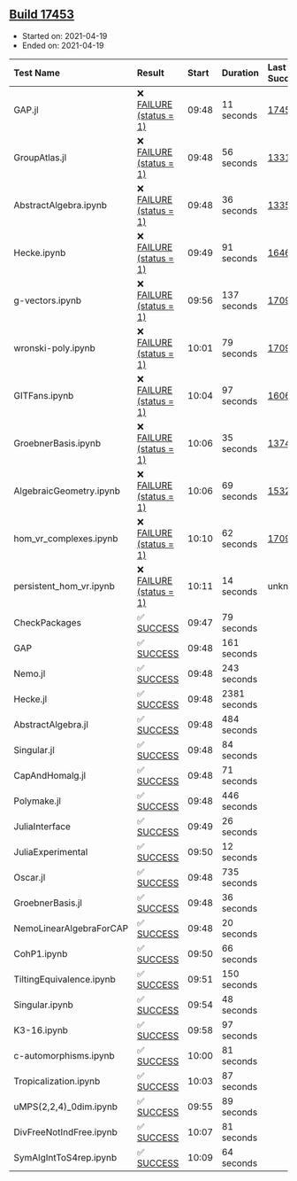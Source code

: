 ## [Build 17453](https://oscarci.mathematik.uni-kl.de/job/oscar/17453/)

* Started on: 2021-04-19
* Ended on: 2021-04-19

| Test Name    | Result | Start | Duration | Last Success | First Failure |
|:-------------|:-------|:------|:---------|:-------------|:--------------|
| GAP.jl | ❌ [FAILURE (status = 1)](https://oscarci.mathematik.uni-kl.de/job/oscar/17453/artifact/logs/build-17453/GAP.jl.log) | 09:48 | 11 seconds | [17452](https://oscarci.mathematik.uni-kl.de/job/oscar/17452/) | [17453](https://oscarci.mathematik.uni-kl.de/job/oscar/17453/) |
| GroupAtlas.jl | ❌ [FAILURE (status = 1)](https://oscarci.mathematik.uni-kl.de/job/oscar/17453/artifact/logs/build-17453/GroupAtlas.jl.log) | 09:48 | 56 seconds | [13311](https://oscarci.mathematik.uni-kl.de/job/oscar/13311/) | [13312](https://oscarci.mathematik.uni-kl.de/job/oscar/13312/) |
| AbstractAlgebra.ipynb | ❌ [FAILURE (status = 1)](https://oscarci.mathematik.uni-kl.de/job/oscar/17453/artifact/logs/build-17453/AbstractAlgebra.ipynb.log) | 09:48 | 36 seconds | [13355](https://oscarci.mathematik.uni-kl.de/job/oscar/13355/) | [13356](https://oscarci.mathematik.uni-kl.de/job/oscar/13356/) |
| Hecke.ipynb | ❌ [FAILURE (status = 1)](https://oscarci.mathematik.uni-kl.de/job/oscar/17453/artifact/logs/build-17453/Hecke.ipynb.log) | 09:49 | 91 seconds | [16463](https://oscarci.mathematik.uni-kl.de/job/oscar/16463/) | [16464](https://oscarci.mathematik.uni-kl.de/job/oscar/16464/) |
| g-vectors.ipynb | ❌ [FAILURE (status = 1)](https://oscarci.mathematik.uni-kl.de/job/oscar/17453/artifact/logs/build-17453/g-vectors.ipynb.log) | 09:56 | 137 seconds | [17099](https://oscarci.mathematik.uni-kl.de/job/oscar/17099/) | [17100](https://oscarci.mathematik.uni-kl.de/job/oscar/17100/) |
| wronski-poly.ipynb | ❌ [FAILURE (status = 1)](https://oscarci.mathematik.uni-kl.de/job/oscar/17453/artifact/logs/build-17453/wronski-poly.ipynb.log) | 10:01 | 79 seconds | [17098](https://oscarci.mathematik.uni-kl.de/job/oscar/17098/) | [17099](https://oscarci.mathematik.uni-kl.de/job/oscar/17099/) |
| GITFans.ipynb | ❌ [FAILURE (status = 1)](https://oscarci.mathematik.uni-kl.de/job/oscar/17453/artifact/logs/build-17453/GITFans.ipynb.log) | 10:04 | 97 seconds | [16068](https://oscarci.mathematik.uni-kl.de/job/oscar/16068/) | [16069](https://oscarci.mathematik.uni-kl.de/job/oscar/16069/) |
| GroebnerBasis.ipynb | ❌ [FAILURE (status = 1)](https://oscarci.mathematik.uni-kl.de/job/oscar/17453/artifact/logs/build-17453/GroebnerBasis.ipynb.log) | 10:06 | 35 seconds | [13748](https://oscarci.mathematik.uni-kl.de/job/oscar/13748/) | [13749](https://oscarci.mathematik.uni-kl.de/job/oscar/13749/) |
| AlgebraicGeometry.ipynb | ❌ [FAILURE (status = 1)](https://oscarci.mathematik.uni-kl.de/job/oscar/17453/artifact/logs/build-17453/AlgebraicGeometry.ipynb.log) | 10:06 | 69 seconds | [15322](https://oscarci.mathematik.uni-kl.de/job/oscar/15322/) | [15323](https://oscarci.mathematik.uni-kl.de/job/oscar/15323/) |
| hom_vr_complexes.ipynb | ❌ [FAILURE (status = 1)](https://oscarci.mathematik.uni-kl.de/job/oscar/17453/artifact/logs/build-17453/hom_vr_complexes.ipynb.log) | 10:10 | 62 seconds | [17099](https://oscarci.mathematik.uni-kl.de/job/oscar/17099/) | [17100](https://oscarci.mathematik.uni-kl.de/job/oscar/17100/) |
| persistent_hom_vr.ipynb | ❌ [FAILURE (status = 1)](https://oscarci.mathematik.uni-kl.de/job/oscar/17453/artifact/logs/build-17453/persistent_hom_vr.ipynb.log) | 10:11 | 14 seconds | unknown | unknown |
| CheckPackages | ✅ [SUCCESS](https://oscarci.mathematik.uni-kl.de/job/oscar/17453/artifact/logs/build-17453/CheckPackages.log) | 09:47 | 79 seconds |  |  |
| GAP | ✅ [SUCCESS](https://oscarci.mathematik.uni-kl.de/job/oscar/17453/artifact/logs/build-17453/GAP.log) | 09:48 | 161 seconds |  |  |
| Nemo.jl | ✅ [SUCCESS](https://oscarci.mathematik.uni-kl.de/job/oscar/17453/artifact/logs/build-17453/Nemo.jl.log) | 09:48 | 243 seconds |  |  |
| Hecke.jl | ✅ [SUCCESS](https://oscarci.mathematik.uni-kl.de/job/oscar/17453/artifact/logs/build-17453/Hecke.jl.log) | 09:48 | 2381 seconds |  |  |
| AbstractAlgebra.jl | ✅ [SUCCESS](https://oscarci.mathematik.uni-kl.de/job/oscar/17453/artifact/logs/build-17453/AbstractAlgebra.jl.log) | 09:48 | 484 seconds |  |  |
| Singular.jl | ✅ [SUCCESS](https://oscarci.mathematik.uni-kl.de/job/oscar/17453/artifact/logs/build-17453/Singular.jl.log) | 09:48 | 84 seconds |  |  |
| CapAndHomalg.jl | ✅ [SUCCESS](https://oscarci.mathematik.uni-kl.de/job/oscar/17453/artifact/logs/build-17453/CapAndHomalg.jl.log) | 09:48 | 71 seconds |  |  |
| Polymake.jl | ✅ [SUCCESS](https://oscarci.mathematik.uni-kl.de/job/oscar/17453/artifact/logs/build-17453/Polymake.jl.log) | 09:48 | 446 seconds |  |  |
| JuliaInterface | ✅ [SUCCESS](https://oscarci.mathematik.uni-kl.de/job/oscar/17453/artifact/logs/build-17453/JuliaInterface.log) | 09:49 | 26 seconds |  |  |
| JuliaExperimental | ✅ [SUCCESS](https://oscarci.mathematik.uni-kl.de/job/oscar/17453/artifact/logs/build-17453/JuliaExperimental.log) | 09:50 | 12 seconds |  |  |
| Oscar.jl | ✅ [SUCCESS](https://oscarci.mathematik.uni-kl.de/job/oscar/17453/artifact/logs/build-17453/Oscar.jl.log) | 09:48 | 735 seconds |  |  |
| GroebnerBasis.jl | ✅ [SUCCESS](https://oscarci.mathematik.uni-kl.de/job/oscar/17453/artifact/logs/build-17453/GroebnerBasis.jl.log) | 09:48 | 36 seconds |  |  |
| NemoLinearAlgebraForCAP | ✅ [SUCCESS](https://oscarci.mathematik.uni-kl.de/job/oscar/17453/artifact/logs/build-17453/NemoLinearAlgebraForCAP.log) | 09:48 | 20 seconds |  |  |
| CohP1.ipynb | ✅ [SUCCESS](https://oscarci.mathematik.uni-kl.de/job/oscar/17453/artifact/logs/build-17453/CohP1.ipynb.log) | 09:50 | 66 seconds |  |  |
| TiltingEquivalence.ipynb | ✅ [SUCCESS](https://oscarci.mathematik.uni-kl.de/job/oscar/17453/artifact/logs/build-17453/TiltingEquivalence.ipynb.log) | 09:51 | 150 seconds |  |  |
| Singular.ipynb | ✅ [SUCCESS](https://oscarci.mathematik.uni-kl.de/job/oscar/17453/artifact/logs/build-17453/Singular.ipynb.log) | 09:54 | 48 seconds |  |  |
| K3-16.ipynb | ✅ [SUCCESS](https://oscarci.mathematik.uni-kl.de/job/oscar/17453/artifact/logs/build-17453/K3-16.ipynb.log) | 09:58 | 97 seconds |  |  |
| c-automorphisms.ipynb | ✅ [SUCCESS](https://oscarci.mathematik.uni-kl.de/job/oscar/17453/artifact/logs/build-17453/c-automorphisms.ipynb.log) | 10:00 | 81 seconds |  |  |
| Tropicalization.ipynb | ✅ [SUCCESS](https://oscarci.mathematik.uni-kl.de/job/oscar/17453/artifact/logs/build-17453/Tropicalization.ipynb.log) | 10:03 | 87 seconds |  |  |
| uMPS(2,2,4)_0dim.ipynb | ✅ [SUCCESS](https://oscarci.mathematik.uni-kl.de/job/oscar/17453/artifact/logs/build-17453/uMPS-2-2-4-_0dim.ipynb.log) | 09:55 | 89 seconds |  |  |
| DivFreeNotIndFree.ipynb | ✅ [SUCCESS](https://oscarci.mathematik.uni-kl.de/job/oscar/17453/artifact/logs/build-17453/DivFreeNotIndFree.ipynb.log) | 10:07 | 81 seconds |  |  |
| SymAlgIntToS4rep.ipynb | ✅ [SUCCESS](https://oscarci.mathematik.uni-kl.de/job/oscar/17453/artifact/logs/build-17453/SymAlgIntToS4rep.ipynb.log) | 10:09 | 64 seconds |  |  |
